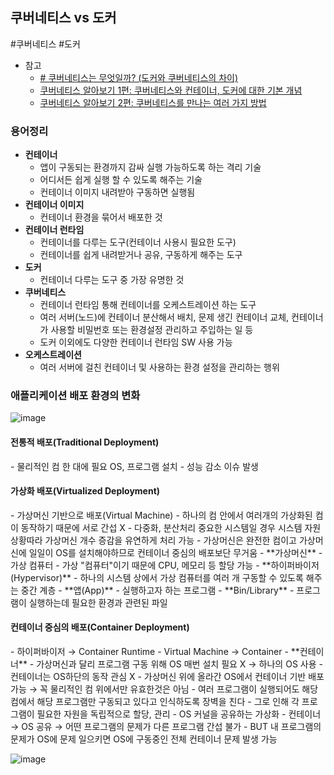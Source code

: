 
## 쿠버네티스 vs 도커
#쿠버네티스 #도커 
- 참고
	- [# 쿠버네티스는 무엇일까? (도커와 쿠버네티스의 차이)](https://velog.io/@yunuchoiii/%EC%BF%A0%EB%B2%84%EB%84%A4%ED%8B%B0%EC%8A%A4%EB%8A%94-%EB%AC%B4%EC%97%87%EC%9D%BC%EA%B9%8C-%EB%8F%84%EC%BB%A4%EC%99%80-%EC%BF%A0%EB%B2%84%EB%84%A4%ED%8B%B0%EC%8A%A4%EC%9D%98-%EC%B0%A8%EC%9D%B4)
	- [ 쿠버네티스 알아보기 1편: 쿠버네티스와 컨테이너, 도커에 대한 기본 개념](https://www.samsungsds.com/kr/insights/220222_kubernetes1.html)
	- [쿠버네티스 알아보기 2편: 쿠버네티스를 만나는 여러 가지 방법](https://www.samsungsds.com/kr/insights/kubernetes-2.html)

### 용어정리
- **컨테이너**
	- 앱이 구동되는 환경까지 감싸 실행 가능하도록 하는 격리 기술
	- 어디서든 쉽게 실행 할 수 있도록 해주는 기술
	- 컨테이너 이미지 내려받아 구동하면 실행됨
- **컨테이너 이미지**
	- 컨테이너 환경을 묶어서 배포한 것
- **컨테이너 런타임**
	- 컨테이너를 다루는 도구(컨테이너 사용시 필요한 도구)
	- 컨테이너를 쉽게 내려받거나 공유, 구동하게 해주는 도구
- **도커**
	- 컨테이너 다루는 도구 중 가장 유명한 것
- **쿠버네티스**
	- 컨테이너 런타임 통해 컨테이너를 오케스트레이션 하는 도구
	- 여러 서버(노드)에 컨테이너 분산해서 배치, 문제 생긴 컨테이너 교체, 컨테이너가 사용할 비밀번호 또는 환경설정 관리하고 주입하는 일 등
	- 도커 이외에도 다양한 컨테이너 런타임 SW 사용 가능
- **오케스트레이션**
	- 여러 서버에 걸친 컨테이너 및 사용하는 환경 설정을 관리하는 행위


### 애플리케이션 배포 환경의 변화
![image](https://github.com/ohohdmswl/TIL/assets/132552661/4b2acaca-76e0-4652-9750-07569dd0ac56)


<h4>전통적 배포(Traditional Deployment)</h4>
- 물리적인 컴 한 대에 필요 OS, 프로그램 설치
- 성능 감소 이슈 발생

<h4>가상화 배포(Virtualized Deployment)</h4>
- 가상머신 기반으로 배포(Virtual Machine)
- 하나의 컴 안에서 여러개의 가상화된 컴이 동작하기 때문에 서로 간섭 X
- 다중화, 분산처리 중요한 시스템일 경우 시스템 자원 상황따라 가상머신 개수 증감을 유연하게 처리 가능
- 가상머신은 완전한 컴이고 가상머신에 일일이 OS를 설치해야하므로 컨테이너 중심의 배포보단 무거움
-  **가상머신**
	- 가상 컴퓨터
	- 가상 "컴퓨터"이기 때문에 CPU, 메모리 등 할당 가능
- **하이퍼바이저(Hypervisor)**
	- 하나의 시스템 상에서 가상 컴퓨터를 여러 개 구동할 수 있도록 해주는 중간 계층
- **앱(App)**
	- 실행하고자 하는 프로그램
- **Bin/Library**
	- 프로그램이 실행하는데 필요한 환경과 관련된 파일

<h4>컨테이너 중심의 배포(Container Deployment)</h4>
- 하이퍼바이저 → Container Runtime
- Virtual Machine → Container
- **컨테이너**
	- 가상머신과 달리 프로그램 구동 위해 OS 매번 설치 필요 X → 하나의 OS 사용
- 컨테이너는 OS하단의 동작 관심 X
- 가상머신 위에 올라간 OS에서 컨테이너 기반 배포 가능 → 꼭 물리적인 컴 위에서만 유효한것은 아님
- 여러 프로그램이 실행되어도 해당 컴에서 해당 프로그램만 구동되고 있다고 인식하도록 장벽을 친다
- 그로 인해 각 프로그램이 필요한 자원을 독립적으로 할당, 관리
- OS 커널을 공유하는 가상화
- 컨테이너 → OS 공유 → 어떤 프로그램의 문제가 다른 프로그램 간섭 불가 
- BUT 내 프로그램의 문제가 OS에 문제 일으키면 OS에 구동중인 전체 컨테이너 문제 발생 가능

![image](https://github.com/ohohdmswl/TIL/assets/132552661/362cf260-39cb-47fe-92fb-604da07e04a7)



